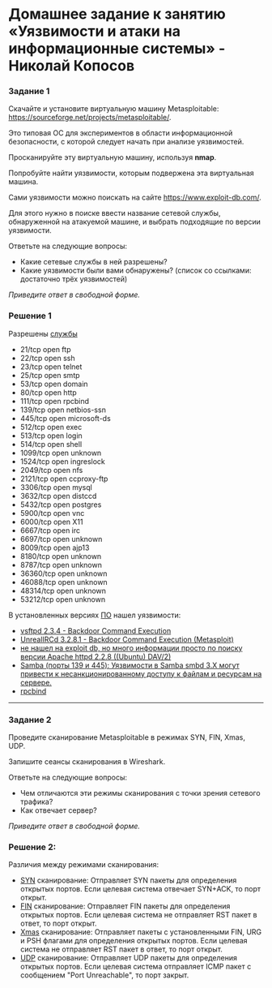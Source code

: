 # Домашнее задание к занятию «Уязвимости и атаки на информационные системы» - Николай Копосов



### Задание 1

Скачайте и установите виртуальную машину Metasploitable: https://sourceforge.net/projects/metasploitable/.

Это типовая ОС для экспериментов в области информационной безопасности, с которой следует начать при анализе уязвимостей.

Просканируйте эту виртуальную машину, используя **nmap**.

Попробуйте найти уязвимости, которым подвержена эта виртуальная машина.

Сами уязвимости можно поискать на сайте https://www.exploit-db.com/.

Для этого нужно в поиске ввести название сетевой службы, обнаруженной на атакуемой машине, и выбрать подходящие по версии уязвимости.

Ответьте на следующие вопросы:

- Какие сетевые службы в ней разрешены?
- Какие уязвимости были вами обнаружены? (список со ссылками: достаточно трёх уязвимостей)
  
*Приведите ответ в свободной форме.*  

### Решение 1
Разрешены [службы](/files/slushby.txt)

- 21/tcp    open  ftp
- 22/tcp    open  ssh
- 23/tcp    open  telnet
- 25/tcp    open  smtp
- 53/tcp    open  domain
- 80/tcp    open  http
- 111/tcp   open  rpcbind
- 139/tcp   open  netbios-ssn
- 445/tcp   open  microsoft-ds
- 512/tcp   open  exec
- 513/tcp   open  login
- 514/tcp   open  shell
- 1099/tcp  open  unknown
- 1524/tcp  open  ingreslock
- 2049/tcp  open  nfs
- 2121/tcp  open  ccproxy-ftp
- 3306/tcp  open  mysql
- 3632/tcp  open  distccd
- 5432/tcp  open  postgres
- 5900/tcp  open  vnc
- 6000/tcp  open  X11
- 6667/tcp  open  irc
- 6697/tcp  open  unknown
- 8009/tcp  open  ajp13
- 8180/tcp  open  unknown
- 8787/tcp  open  unknown
- 36360/tcp open  unknown
- 46088/tcp open  unknown
- 48314/tcp open  unknown
- 53212/tcp open  unknown

В установленных версиях [ПО](/files/nmapsV.txt) нашел уязвимости:

- [vsftpd 2.3.4 - Backdoor Command Execution](https://www.exploit-db.com/exploits/49757)
- [UnrealIRCd 3.2.8.1 - Backdoor Command Execution (Metasploit)](https://www.exploit-db.com/exploits/16922)
- [не нашел на exploit db, но много информации просто по поиску версии Apache httpd 2.2.8 ((Ubuntu) DAV/2)](https://spy-soft.net/hacking-http-port-80/)
- [Samba (порты 139 и 445): Уязвимости в Samba smbd 3.X могут привести к несанкционированному доступу к файлам и ресурсам на сервере.](https://www.exploit-db.com/exploits/42060)
- [rpcbind](https://www.exploit-db.com/exploits/26887) 


----------------------------


### Задание 2

Проведите сканирование Metasploitable в режимах SYN, FIN, Xmas, UDP.

Запишите сеансы сканирования в Wireshark.

Ответьте на следующие вопросы:

- Чем отличаются эти режимы сканирования с точки зрения сетевого трафика?
- Как отвечает сервер?

*Приведите ответ в свободной форме.*

### Решение 2:

 Различия между режимами сканирования:

- [SYN](/files/nmapsS.txt) сканирование: Отправляет SYN пакеты для определения открытых портов. Если целевая система отвечает SYN+ACK, то порт открыт.
- [FIN](/files/nmapsF.txt) сканирование: Отправляет FIN пакеты для определения открытых портов. Если целевая система не отправляет RST пакет в ответ, то порт открыт.
- [Xmas](/files/nmapsX.txt) сканирование: Отправляет пакеты с установленными FIN, URG и PSH флагами для определения открытых портов. Если целевая система не отправляет RST пакет в ответ, то порт открыт.
- [UDP](/files/nmapsU.txt) сканирование: Отправляет UDP пакеты для определения открытых портов. Если целевая система отправляет ICMP пакет с сообщением "Port Unreachable", то порт закрыт.
